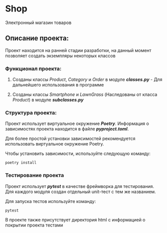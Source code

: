 # Shop

Электронный магазин товаров

## Описание проекта:

Проект находится на ранней стадии разработки, на данный момент позволяет создать экземпляры некоторых классов

### Функционал проекта:

1. Созданы классы *Product*, *Category* и *Order* в модуле ***classes.py*** - Для дальнейшего использования в программе

2. Созданы классы *Smartphone* и *LawnGrass* (Наследованы от класса *Product*) в модуле ***subclasses.py***


### Структура проекта:

Проект использует виртуальное окружение ***Poetry***. Информация о зависимостях проекта
находится в файле ***pyproject.toml***. 

Для более простой установки зависимостей рекомендуется использовать виртуальное окружение
Poetry. 

Чтобы установить зависимости, используйте следующую команду:

```
poetry install
```

### Тестирование проекта

Проект использует ***pytest*** в качестве фреймворка для тестирования.
Для каждого модуля создан отдельный unit-тест с тем же названием.

Для запуска тестов используйте команду:

```
pytest
```

В проекте также присутствует директория html с информацией о покрытии проекта тестами